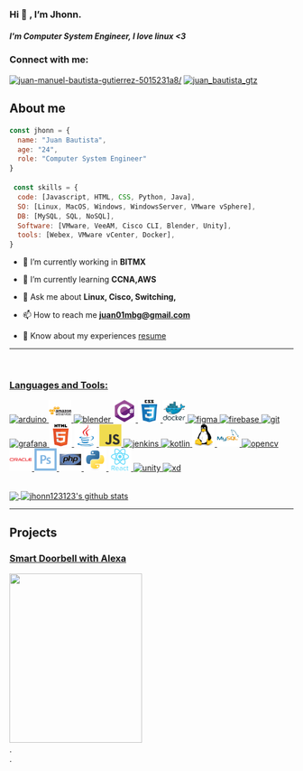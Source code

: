 ### Hi 👋 , I’m Jhonn.
<h5 >I'm Computer System Engineer, I love linux <3</h5>
<h3 align="left">Connect with me:</h3>
<p align="left">
<a href="https://linkedin.com/in/juan-manuel-bautista-gutierrez-5015231a8/" target="blank"><img align="center" src="https://raw.githubusercontent.com/rahuldkjain/github-profile-readme-generator/master/src/images/icons/Social/linked-in-alt.svg" alt="juan-manuel-bautista-gutierrez-5015231a8/" height="30" width="40" /></a>
<a href="https://instagram.com/juan_bautista_gtz" target="blank"><img align="center" src="https://raw.githubusercontent.com/rahuldkjain/github-profile-readme-generator/master/src/images/icons/Social/instagram.svg" alt="juan_bautista_gtz" height="30" width="40" /></a>
</p>

## About me

```js
const jhonn = {
  name: "Juan Bautista",
  age: "24",
  role: "Computer System Engineer"
}
  
 const skills = { 
  code: [Javascript, HTML, CSS, Python, Java],
  SO: [Linux, MacOS, Windows, WindowsServer, VMware vSphere],
  DB: [MySQL, SQL, NoSQL],
  Software: [VMware, VeeAM, Cisco CLI, Blender, Unity],
  tools: [Webex, VMware vCenter, Docker],
}
```

- 🔭 I’m currently working in **BITMX**

- 🌱 I’m currently learning **CCNA,AWS**

- 💬 Ask me about **Linux, Cisco, Switching,**

- 📫 How to reach me **juan01mbg@gmail.com**

- 📄 Know about my experiences <a href="https://drive.google.com/file/d/1MDKk_LsiEYvC-NJVa2EjXVP-nmpNyrBR/view?usp=sharing" target="_blank">resume
  
<hr>
<br>

<h3 align="left">Languages and Tools:</h3>
<p align="left"> <a href="https://www.arduino.cc/" target="_blank"> <img src="https://cdn.worldvectorlogo.com/logos/arduino-1.svg" alt="arduino" width="40" height="40"/> </a> <a href="https://aws.amazon.com" target="_blank"> <img src="https://raw.githubusercontent.com/devicons/devicon/master/icons/amazonwebservices/amazonwebservices-original-wordmark.svg" alt="aws" width="40" height="40"/> </a> <a href="https://www.blender.org/" target="_blank"> <img src="https://download.blender.org/branding/community/blender_community_badge_white.svg" alt="blender" width="40" height="40"/> </a> <a href="https://www.w3schools.com/cs/" target="_blank"> <img src="https://raw.githubusercontent.com/devicons/devicon/master/icons/csharp/csharp-original.svg" alt="csharp" width="40" height="40"/> </a> <a href="https://www.w3schools.com/css/" target="_blank"> <img src="https://raw.githubusercontent.com/devicons/devicon/master/icons/css3/css3-original-wordmark.svg" alt="css3" width="40" height="40"/> </a> <a href="https://www.docker.com/" target="_blank"> <img src="https://raw.githubusercontent.com/devicons/devicon/master/icons/docker/docker-original-wordmark.svg" alt="docker" width="40" height="40"/> </a> <a href="https://www.figma.com/" target="_blank"> <img src="https://www.vectorlogo.zone/logos/figma/figma-icon.svg" alt="figma" width="40" height="40"/> </a> <a href="https://firebase.google.com/" target="_blank"> <img src="https://www.vectorlogo.zone/logos/firebase/firebase-icon.svg" alt="firebase" width="40" height="40"/> </a> <a href="https://git-scm.com/" target="_blank"> <img src="https://www.vectorlogo.zone/logos/git-scm/git-scm-icon.svg" alt="git" width="40" height="40"/> </a> <a href="https://grafana.com" target="_blank"> <img src="https://www.vectorlogo.zone/logos/grafana/grafana-icon.svg" alt="grafana" width="40" height="40"/> </a> <a href="https://www.w3.org/html/" target="_blank"> <img src="https://raw.githubusercontent.com/devicons/devicon/master/icons/html5/html5-original-wordmark.svg" alt="html5" width="40" height="40"/> </a> <a href="https://www.java.com" target="_blank"> <img src="https://raw.githubusercontent.com/devicons/devicon/master/icons/java/java-original.svg" alt="java" width="40" height="40"/> </a> <a href="https://developer.mozilla.org/en-US/docs/Web/JavaScript" target="_blank"> <img src="https://raw.githubusercontent.com/devicons/devicon/master/icons/javascript/javascript-original.svg" alt="javascript" width="40" height="40"/> </a> <a href="https://www.jenkins.io" target="_blank"> <img src="https://www.vectorlogo.zone/logos/jenkins/jenkins-icon.svg" alt="jenkins" width="40" height="40"/> </a> <a href="https://kotlinlang.org" target="_blank"> <img src="https://www.vectorlogo.zone/logos/kotlinlang/kotlinlang-icon.svg" alt="kotlin" width="40" height="40"/> </a> <a href="https://www.linux.org/" target="_blank"> <img src="https://raw.githubusercontent.com/devicons/devicon/master/icons/linux/linux-original.svg" alt="linux" width="40" height="40"/> </a> <a href="https://www.mysql.com/" target="_blank"> <img src="https://raw.githubusercontent.com/devicons/devicon/master/icons/mysql/mysql-original-wordmark.svg" alt="mysql" width="40" height="40"/> </a> <a href="https://opencv.org/" target="_blank"> <img src="https://www.vectorlogo.zone/logos/opencv/opencv-icon.svg" alt="opencv" width="40" height="40"/> </a> <a href="https://www.oracle.com/" target="_blank"> <img src="https://raw.githubusercontent.com/devicons/devicon/master/icons/oracle/oracle-original.svg" alt="oracle" width="40" height="40"/> </a> <a href="https://www.photoshop.com/en" target="_blank"> <img src="https://raw.githubusercontent.com/devicons/devicon/master/icons/photoshop/photoshop-line.svg" alt="photoshop" width="40" height="40"/> </a> <a href="https://www.php.net" target="_blank"> <img src="https://raw.githubusercontent.com/devicons/devicon/master/icons/php/php-original.svg" alt="php" width="40" height="40"/> </a> <a href="https://www.python.org" target="_blank"> <img src="https://raw.githubusercontent.com/devicons/devicon/master/icons/python/python-original.svg" alt="python" width="40" height="40"/> </a> <a href="https://reactjs.org/" target="_blank"> <img src="https://raw.githubusercontent.com/devicons/devicon/master/icons/react/react-original-wordmark.svg" alt="react" width="40" height="40"/> </a> <a href="https://unity.com/" target="_blank"> <img src="https://www.vectorlogo.zone/logos/unity3d/unity3d-icon.svg" alt="unity" width="40" height="40"/> </a> <a href="https://www.adobe.com/products/xd.html" target="_blank"> <img src="https://cdn.worldvectorlogo.com/logos/adobe-xd.svg" alt="xd" width="40" height="40"/> </a> </p>
  
  
<br>
<a href="https://github.com/jhonn123123/github-readme-stats">
  <!-- Change the `github-readme-stats.anuraghazra1.vercel.app` to `github-readme-stats.vercel.app`  -->
  <img align="center" src="https://github-readme-stats.vercel.app/api/top-langs/?username=jhonn123123&layout=compact&theme=material-palenight" />
</a>

<a href="https://github.com/jhonn123123/github-readme-stats">
  <img align="center" src="https://github-readme-stats.vercel.app/api?username=jhonn123123&show_icons=true&include_all_commits=true&theme=material-palenight" alt="jhonn123123's github stats" />
</a>
<hr>
  
## Projects

<div class="container">
  <div class="row">
    <div class="col-sm">
      <h3><a href="https://github.com/jhonn123123/Smart-doorbell-nodemcu-esp8266-Alexa">Smart Doorbell with Alexa</a></h3>
     <img src="https://github.com/jhonn123123/Smart-doorbell-nodemcu-esp8266-Alexa/blob/master/img/gif.gif" width="235" height="300" >
    </div>
    <div class="col-sm">
      .
    </div>
    <div class="col-sm">
      .
    </div>
  </div>
</div>  
